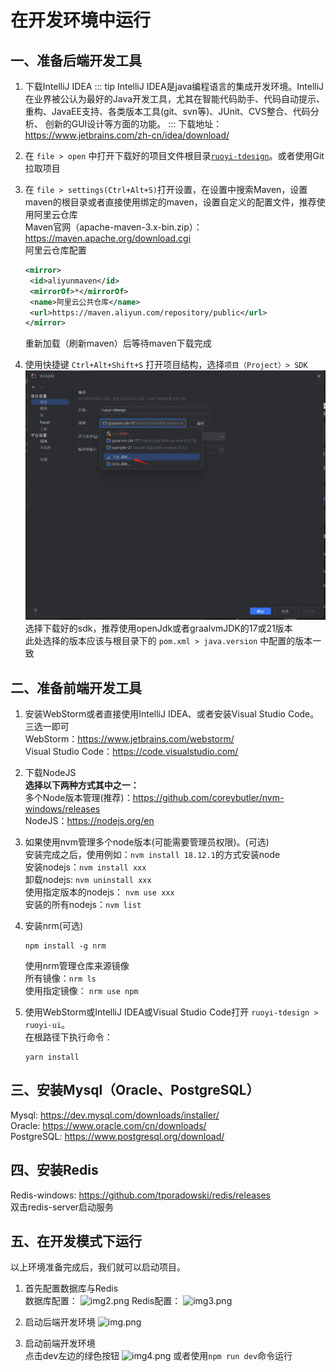 # 在开发环境中运行

## 一、准备后端开发工具

1. 下载IntelliJ IDEA
    ::: tip
    IntelliJ IDEA是java编程语言的集成开发环境。IntelliJ在业界被公认为最好的Java开发工具，尤其在智能代码助手、代码自动提示、重构、JavaEE支持、各类版本工具(git、svn等)、JUnit、CVS整合、代码分析、 创新的GUI设计等方面的功能。
    :::
    下载地址：https://www.jetbrains.com/zh-cn/idea/download/
2. 在 `file > open` 中打开下载好的项目文件根目录[`ruoyi-tdesign`](https://github.com/yixiaco/ruoyi-tdesign/archive/refs/heads/main.zip)。或者使用Git拉取项目
3. 在 `file > settings(Ctrl+Alt+S)`打开设置，在设置中搜索Maven，设置maven的根目录或者直接使用绑定的maven，设置自定义的配置文件，推荐使用阿里云仓库  
    Maven官网（apache-maven-3.x-bin.zip）：https://maven.apache.org/download.cgi  
    阿里云仓库配置
    ```xml
    <mirror>
     <id>aliyunmaven</id>
     <mirrorOf>*</mirrorOf>
     <name>阿里云公共仓库</name>
     <url>https://maven.aliyun.com/repository/public</url>
    </mirror>
    ```
   重新加载（刷新maven）后等待maven下载完成

4. 使用快捷键 `Ctrl+Alt+Shift+S` 打开项目结构，选择`项目（Project）> SDK`
   ![project-sdk.png](../assets/dev-run/project-sdk.png)
    选择下载好的sdk，推荐使用openJdk或者graalvmJDK的17或21版本  
    此处选择的版本应该与根目录下的 `pom.xml > java.version` 中配置的版本一致  

## 二、准备前端开发工具
1. 安装WebStorm或者直接使用IntelliJ IDEA、或者安装Visual Studio Code。三选一即可  
    WebStorm：https://www.jetbrains.com/webstorm/  
    Visual Studio Code：https://code.visualstudio.com/

2. 下载NodeJS  
    **选择以下两种方式其中之一：**  
    多个Node版本管理(推荐)：https://github.com/coreybutler/nvm-windows/releases  
    NodeJS：https://nodejs.org/en

3. 如果使用nvm管理多个node版本(可能需要管理员权限)。(可选)  
    安装完成之后，使用例如：`nvm install 18.12.1`的方式安装node  
    安装nodejs：`nvm install xxx`  
    卸载nodejs: `nvm uninstall xxx`  
    使用指定版本的nodejs： `nvm use xxx`  
    安装的所有nodejs：`nvm list`

4. 安装nrm(可选)
   ```shell
   npm install -g nrm
   ```
    使用nrm管理仓库来源镜像  
    所有镜像：`nrm ls`  
    使用指定镜像： `nrm use npm`

5. 使用WebStorm或IntelliJ IDEA或Visual Studio Code打开 `ruoyi-tdesign > ruoyi-ui`。  
    在根路径下执行命令：  
    ```shell
   yarn install
   ```

## 三、安装Mysql（Oracle、PostgreSQL）
Mysql: https://dev.mysql.com/downloads/installer/  
Oracle: https://www.oracle.com/cn/downloads/  
PostgreSQL: https://www.postgresql.org/download/

## 四、安装Redis
Redis-windows: https://github.com/tporadowski/redis/releases  
双击redis-server启动服务

## 五、在开发模式下运行
以上环境准备完成后，我们就可以启动项目。
1. 首先配置数据库与Redis  
    数据库配置：
    ![img2.png](../assets/dev-run/img2.png)
    Redis配置：
    ![img3.png](../assets/dev-run/img3.png)
2. 启动后端开发环境
![img.png](../assets/dev-run/img.png)

3. 启动前端开发环境  
    点击dev左边的绿色按钮
    ![img4.png](../assets/dev-run/img4.png)
    或者使用`npm run dev`命令运行
